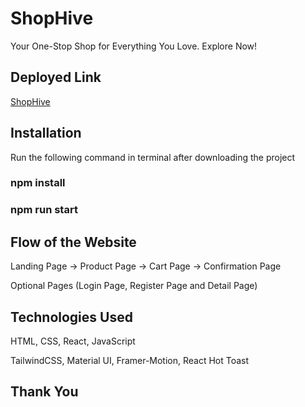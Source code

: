 # ShopHive

Your One-Stop Shop for Everything You Love. Explore Now!

## Deployed Link

[ShopHive](https://shop-hive-iota.vercel.app/)

## Installation

Run the following command in terminal after downloading the project

### npm install

### npm run start

## Flow of the Website

Landing Page -> Product Page -> Cart Page -> Confirmation Page

Optional Pages (Login Page, Register Page and Detail Page)

## Technologies Used

HTML, CSS, React, JavaScript

TailwindCSS, Material UI, Framer-Motion, React Hot Toast

## Thank You
